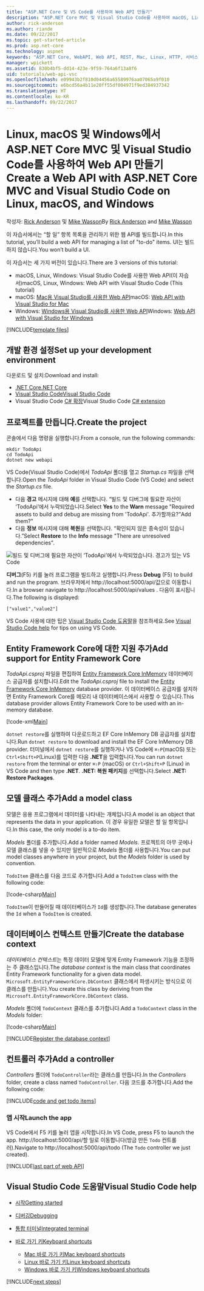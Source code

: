 ```yaml
---
title: "ASP.NET Core 및 VS Code를 사용하여 Web API 만들기"
description: "ASP.NET Core MVC 및 Visual Studio Code를 사용하여 macOS, Linux 또는 Windows에서 웹 API 빌드"
author: rick-anderson
ms.author: riande
ms.date: 09/22/2017
ms.topic: get-started-article
ms.prod: asp.net-core
ms.technology: aspnet
keywords: "ASP.NET Core, WebAPI, Web API, REST, Mac, Linux, HTTP, 서비스, HTTP 서비스, VS Code"
manager: wpickett
ms.assetid: 830b4bf5-dd14-423e-9f59-764a6f13a8f6
uid: tutorials/web-api-vsc
ms.openlocfilehash: e09943b2f810d04456a65589976aa07065a9f010
ms.sourcegitcommit: e6bcd56a4b11e20ff55df004971f9ed384937342
ms.translationtype: HT
ms.contentlocale: ko-KR
ms.lasthandoff: 09/22/2017
---
```

# <a name="create-a-web-api-with-aspnet-core-mvc-and-visual-studio-code-on-linux-macos-and-windows"></a><span data-ttu-id="12469-104">Linux, macOS 및 Windows에서 ASP.NET Core MVC 및 Visual Studio Code를 사용하여 Web API 만들기</span><span class="sxs-lookup"><span data-stu-id="12469-104">Create a Web API with ASP.NET Core MVC and Visual Studio Code on Linux, macOS, and Windows</span></span>

<span data-ttu-id="12469-105">작성자: [Rick Anderson](https://twitter.com/RickAndMSFT) 및 [Mike Wasson](https://github.com/mikewasson)</span><span class="sxs-lookup"><span data-stu-id="12469-105">By [Rick Anderson](https://twitter.com/RickAndMSFT) and [Mike Wasson](https://github.com/mikewasson)</span></span>

<span data-ttu-id="12469-106">이 자습서에서는 “할 일” 항목 목록을 관리하기 위한 웹 API를 빌드합니다.</span><span class="sxs-lookup"><span data-stu-id="12469-106">In this tutorial, you’ll build a web API for managing a list of "to-do" items.</span></span> <span data-ttu-id="12469-107">UI는 빌드하지 않습니다.</span><span class="sxs-lookup"><span data-stu-id="12469-107">You won’t build a UI.</span></span>

<span data-ttu-id="12469-108">이 자습서는 세 가지 버전이 있습니다.</span><span class="sxs-lookup"><span data-stu-id="12469-108">There are 3 versions of this tutorial:</span></span>

* <span data-ttu-id="12469-109">macOS, Linux, Windows: Visual Studio Code를 사용한 Web API(이 자습서)</span><span class="sxs-lookup"><span data-stu-id="12469-109">macOS, Linux, Windows: Web API with Visual Studio Code (This tutorial)</span></span>
* <span data-ttu-id="12469-110">macOS: [Mac용 Visual Studio를 사용한 Web API](xref:tutorials/first-web-api-mac)</span><span class="sxs-lookup"><span data-stu-id="12469-110">macOS: [Web API with Visual Studio for Mac](xref:tutorials/first-web-api-mac)</span></span>
* <span data-ttu-id="12469-111">Windows: [Windows용 Visual Studio를 사용한 Web API](xref:tutorials/first-web-api)</span><span class="sxs-lookup"><span data-stu-id="12469-111">Windows: [Web API with Visual Studio for Windows](xref:tutorials/first-web-api)</span></span>

<!-- WARNING: The code AND images in this doc are used by uid: tutorials/web-api-vsc, tutorials/first-web-api-mac and tutorials/first-web-api. If you change any code/images in this tutorial, update uid: tutorials/web-api-vsc -->

[!INCLUDE[template files](../includes/webApi/intro.md)]

## <a name="set-up-your-development-environment"></a><span data-ttu-id="12469-112">개발 환경 설정</span><span class="sxs-lookup"><span data-stu-id="12469-112">Set up your development environment</span></span>

<span data-ttu-id="12469-113">다운로드 및 설치:</span><span class="sxs-lookup"><span data-stu-id="12469-113">Download and install:</span></span>
- [<span data-ttu-id="12469-114">.NET Core</span><span class="sxs-lookup"><span data-stu-id="12469-114">.NET Core</span></span>](https://www.microsoft.com/net/core)
- [<span data-ttu-id="12469-115">Visual Studio Code</span><span class="sxs-lookup"><span data-stu-id="12469-115">Visual Studio Code</span></span>](https://code.visualstudio.com)
- <span data-ttu-id="12469-116">Visual Studio Code [C# 확장](https://marketplace.visualstudio.com/items?itemName=ms-vscode.csharp)</span><span class="sxs-lookup"><span data-stu-id="12469-116">Visual Studio Code [C# extension](https://marketplace.visualstudio.com/items?itemName=ms-vscode.csharp)</span></span>

## <a name="create-the-project"></a><span data-ttu-id="12469-117">프로젝트를 만듭니다.</span><span class="sxs-lookup"><span data-stu-id="12469-117">Create the project</span></span>

<span data-ttu-id="12469-118">콘솔에서 다음 명령을 실행합니다.</span><span class="sxs-lookup"><span data-stu-id="12469-118">From a console, run the following commands:</span></span>

```console
mkdir TodoApi
cd TodoApi
dotnet new webapi
```

<span data-ttu-id="12469-119">VS Code(Visual Studio Code)에서 *TodoApi* 폴더를 열고 *Startup.cs* 파일을 선택합니다.</span><span class="sxs-lookup"><span data-stu-id="12469-119">Open the *TodoApi* folder in Visual Studio Code (VS Code) and select the *Startup.cs* file.</span></span>

- <span data-ttu-id="12469-120">다음 **경고** 메시지에 대해 **예**를 선택합니다. “빌드 및 디버그에 필요한 자산이 ‘TodoApi’에서 누락되었습니다.</span><span class="sxs-lookup"><span data-stu-id="12469-120">Select **Yes** to the **Warn** message "Required assets to build and debug are missing from 'TodoApi'.</span></span> <span data-ttu-id="12469-121">추가할까요?”</span><span class="sxs-lookup"><span data-stu-id="12469-121">Add them?"</span></span>
- <span data-ttu-id="12469-122">다음 **정보** 메시지에 대해 **복원**을 선택합니다. “확인되지 않은 종속성이 있습니다.”</span><span class="sxs-lookup"><span data-stu-id="12469-122">Select **Restore** to the **Info** message "There are unresolved dependencies".</span></span>

<!-- uid: tutorials/first-mvc-app-xplat/start-mvc uses the pic below. If you change it, make sure it's consistent -->

![빌드 및 디버그에 필요한 자산이 ‘TodoApi’에서 누락되었습니다. 경고가 있는 VS Code](web-api-vsc/_static/vsc_restore.png)

<span data-ttu-id="12469-126">**디버그**(F5) 키를 눌러 프로그램을 빌드하고 실행합니다.</span><span class="sxs-lookup"><span data-stu-id="12469-126">Press **Debug** (F5) to build and run the program.</span></span> <span data-ttu-id="12469-127">브라우저에서 http://localhost:5000/api/값으로 이동합니다.</span><span class="sxs-lookup"><span data-stu-id="12469-127">In a browser navigate to http://localhost:5000/api/values .</span></span> <span data-ttu-id="12469-128">다음이 표시됩니다.</span><span class="sxs-lookup"><span data-stu-id="12469-128">The following is displayed:</span></span>

`["value1","value2"]`

<span data-ttu-id="12469-129">VS Code 사용에 대한 팁은 [Visual Studio Code 도움말](#visual-studio-code-help)을 참조하세요.</span><span class="sxs-lookup"><span data-stu-id="12469-129">See [Visual Studio Code help](#visual-studio-code-help) for tips on using VS Code.</span></span>

## <a name="add-support-for-entity-framework-core"></a><span data-ttu-id="12469-130">Entity Framework Core에 대한 지원 추가</span><span class="sxs-lookup"><span data-stu-id="12469-130">Add support for Entity Framework Core</span></span>

<span data-ttu-id="12469-131">*TodoApi.csproj* 파일을 편집하여 [Entity Framework Core InMemory](https://docs.microsoft.com/ef/core/providers/in-memory/) 데이터베이스 공급자를 설치합니다.</span><span class="sxs-lookup"><span data-stu-id="12469-131">Edit the *TodoApi.csproj* file to install the [Entity Framework Core InMemory](https://docs.microsoft.com/ef/core/providers/in-memory/) database provider.</span></span> <span data-ttu-id="12469-132">이 데이터베이스 공급자를 설치하면 Entity Framework Core를 메모리 내 데이터베이스에서 사용할 수 있습니다.</span><span class="sxs-lookup"><span data-stu-id="12469-132">This database provider allows Entity Framework Core to be used with an in-memory database.</span></span>

[!code-xml[Main](web-api-vsc/sample/TodoApi/TodoApi.csproj?highlight=12)]

<span data-ttu-id="12469-133">`dotnet restore`를 실행하여 다운로드하고 EF Core InMemory DB 공급자를 설치합니다.</span><span class="sxs-lookup"><span data-stu-id="12469-133">Run `dotnet restore` to download and install the EF Core InMemory DB provider.</span></span> <span data-ttu-id="12469-134">터미널에서 `dotnet restore`를 실행하거나 VS Code에 `⌘⇧P`(macOS) 또는 `Ctrl+Shift+P`(Linux)를 입력한 다음 **.NET**을 입력합니다.</span><span class="sxs-lookup"><span data-stu-id="12469-134">You can run `dotnet restore` from the terminal or enter `⌘⇧P` (macOS) or `Ctrl+Shift+P` (Linux) in VS Code and then type **.NET**.</span></span> <span data-ttu-id="12469-135">**.NET: 복원 패키지**를 선택합니다.</span><span class="sxs-lookup"><span data-stu-id="12469-135">Select **.NET: Restore Packages**.</span></span>

## <a name="add-a-model-class"></a><span data-ttu-id="12469-136">모델 클래스 추가</span><span class="sxs-lookup"><span data-stu-id="12469-136">Add a model class</span></span>

<span data-ttu-id="12469-137">모델은 응용 프로그램에서 데이터를 나타내는 개체입니다.</span><span class="sxs-lookup"><span data-stu-id="12469-137">A model is an object that represents the data in your application.</span></span> <span data-ttu-id="12469-138">이 경우 유일한 모델은 할 일 항목입니다.</span><span class="sxs-lookup"><span data-stu-id="12469-138">In this case, the only model is a to-do item.</span></span>

<span data-ttu-id="12469-139">*Models* 폴더를 추가합니다.</span><span class="sxs-lookup"><span data-stu-id="12469-139">Add a folder named *Models*.</span></span> <span data-ttu-id="12469-140">프로젝트의 아무 곳에나 모델 클래스를 넣을 수 있지만 일반적으로 *Models* 폴더를 사용합니다.</span><span class="sxs-lookup"><span data-stu-id="12469-140">You can put model classes anywhere in your project, but the *Models* folder is used by convention.</span></span>

<span data-ttu-id="12469-141">`TodoItem` 클래스를 다음 코드로 추가합니다.</span><span class="sxs-lookup"><span data-stu-id="12469-141">Add a `TodoItem` class with the following code:</span></span>

[!code-csharp[Main](first-web-api/sample/TodoApi/Models/TodoItem.cs)]

<span data-ttu-id="12469-142">`TodoItem`이 만들어질 때 데이터베이스가 `Id`를 생성합니다.</span><span class="sxs-lookup"><span data-stu-id="12469-142">The database generates the `Id` when a `TodoItem` is created.</span></span>

## <a name="create-the-database-context"></a><span data-ttu-id="12469-143">데이터베이스 컨텍스트 만들기</span><span class="sxs-lookup"><span data-stu-id="12469-143">Create the database context</span></span>

<span data-ttu-id="12469-144">*데이터베이스 컨텍스트*는 특정 데이터 모델에 맞게 Entity Framework 기능을 조정하는 주 클래스입니다.</span><span class="sxs-lookup"><span data-stu-id="12469-144">The *database context* is the main class that coordinates Entity Framework functionality for a given data model.</span></span> <span data-ttu-id="12469-145">`Microsoft.EntityFrameworkCore.DbContext` 클래스에서 파생시키는 방식으로 이 클래스를 만듭니다.</span><span class="sxs-lookup"><span data-stu-id="12469-145">You create this class by deriving from the `Microsoft.EntityFrameworkCore.DbContext` class.</span></span>

<span data-ttu-id="12469-146">*Models* 폴더에 `TodoContext` 클래스를 추가합니다.</span><span class="sxs-lookup"><span data-stu-id="12469-146">Add a `TodoContext` class in the *Models* folder:</span></span>

[!code-csharp[Main](first-web-api/sample/TodoApi/Models/TodoContext.cs)]

[!INCLUDE[Register the database context](../includes/webApi/register_dbContext.md)]

## <a name="add-a-controller"></a><span data-ttu-id="12469-147">컨트롤러 추가</span><span class="sxs-lookup"><span data-stu-id="12469-147">Add a controller</span></span>

<span data-ttu-id="12469-148">*Controllers* 폴더에 `TodoController`라는 클래스를 만듭니다.</span><span class="sxs-lookup"><span data-stu-id="12469-148">In the *Controllers* folder, create a class named `TodoController`.</span></span> <span data-ttu-id="12469-149">다음 코드를 추가합니다.</span><span class="sxs-lookup"><span data-stu-id="12469-149">Add the following code:</span></span>

[!INCLUDE[code and get todo items](../includes/webApi/getTodoItems.md)]

### <a name="launch-the-app"></a><span data-ttu-id="12469-150">앱 시작</span><span class="sxs-lookup"><span data-stu-id="12469-150">Launch the app</span></span>

<span data-ttu-id="12469-151">VS Code에서 F5 키를 눌러 앱을 시작합니다.</span><span class="sxs-lookup"><span data-stu-id="12469-151">In VS Code, press F5 to launch the app.</span></span> <span data-ttu-id="12469-152">http://localhost:5000/api/할 일로 이동합니다(방금 만든 `Todo` 컨트롤러).</span><span class="sxs-lookup"><span data-stu-id="12469-152">Navigate to  http://localhost:5000/api/todo   (The `Todo` controller we just created).</span></span>

[!INCLUDE[last part of web API](../includes/webApi/end.md)]

## <a name="visual-studio-code-help"></a><span data-ttu-id="12469-153">Visual Studio Code 도움말</span><span class="sxs-lookup"><span data-stu-id="12469-153">Visual Studio Code help</span></span>

- [<span data-ttu-id="12469-154">시작</span><span class="sxs-lookup"><span data-stu-id="12469-154">Getting started</span></span>](https://code.visualstudio.com/docs)
- [<span data-ttu-id="12469-155">디버깅</span><span class="sxs-lookup"><span data-stu-id="12469-155">Debugging</span></span>](https://code.visualstudio.com/docs/editor/debugging)
- [<span data-ttu-id="12469-156">통합 터미널</span><span class="sxs-lookup"><span data-stu-id="12469-156">Integrated terminal</span></span>](https://code.visualstudio.com/docs/editor/integrated-terminal)
- [<span data-ttu-id="12469-157">바로 가기 키</span><span class="sxs-lookup"><span data-stu-id="12469-157">Keyboard shortcuts</span></span>](https://code.visualstudio.com/docs/getstarted/keybindings#_keyboard-shortcuts-reference)

  - [<span data-ttu-id="12469-158">Mac 바로 가기 키</span><span class="sxs-lookup"><span data-stu-id="12469-158">Mac keyboard shortcuts</span></span>](https://code.visualstudio.com/shortcuts/keyboard-shortcuts-macos.pdf)
  - [<span data-ttu-id="12469-159">Linux 바로 가기 키</span><span class="sxs-lookup"><span data-stu-id="12469-159">Linux keyboard shortcuts</span></span>](https://code.visualstudio.com/shortcuts/keyboard-shortcuts-linux.pdf)
  - [<span data-ttu-id="12469-160">Windows 바로 가기 키</span><span class="sxs-lookup"><span data-stu-id="12469-160">Windows keyboard shortcuts</span></span>](https://code.visualstudio.com/shortcuts/keyboard-shortcuts-windows.pdf)

[!INCLUDE[next steps](../includes/webApi/next.md)]


